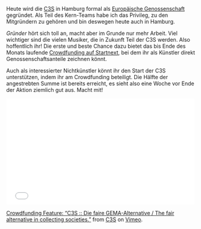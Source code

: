 <html><body><p>Heute wird die <a href="http://www.c3s.cc">C3S</a> in Hamburg formal als <a href="https://de.wikipedia.org/wiki/Europ%C3%A4ische_Genossenschaft">Europäische Genossenschaft</a> gegründet. Als Teil des Kern-Teams habe ich das Privileg, zu den Mitgründern zu gehören und bin deswegen heute auch in Hamburg.

<em>Gründer</em> hört sich toll an, macht aber im Grunde nur mehr Arbeit. Viel wichtiger sind die vielen Musiker, die in Zukunft Teil der C3S werden. Also hoffentlich ihr! Die erste und beste Chance dazu bietet das bis Ende des Monats laufende <a href="http://startnext.de/c3s">Crowdfunding auf Startnext</a>, bei dem ihr als Künstler direkt Genossenschaftsanteile zeichnen könnt.

Auch als interessierter Nichtkünstler könnt ihr den Start der C3S unterstützen, indem ihr am Crowdfunding beteiligt. Die Hälfte der angestrebten Summe ist bereits erreicht, es sieht also eine Woche vor Ende der Aktion ziemlich gut aus. Macht mit!

<iframe src="//player.vimeo.com/video/70236760" width="500" height="281" frameborder="0" webkitallowfullscreen mozallowfullscreen allowfullscreen></iframe>

<a href="http://vimeo.com/70236760">Crowdfunding Feature: “C3S :: Die faire GEMA-Alternative / The fair alternative in collecting societies.”</a> from <a href="http://vimeo.com/c3s">C3S</a> on <a href="https://vimeo.com">Vimeo</a>.</p></body></html>